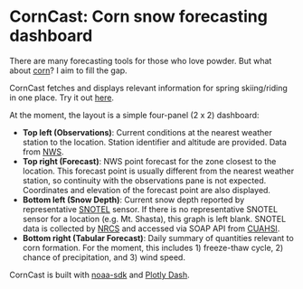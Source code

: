 # CornCast: Corn snow forecasting dashboard
There are many forecasting tools for those who love powder. But what about [corn](https://opensnow.com/news/post/spring-skiing-explained)? I aim to fill the gap.

CornCast fetches and displays relevant information for spring skiing/riding in one place. Try it out [here](http://54.176.14.118:7000/).

At the moment, the layout is a simple four-panel (2 x 2) dashboard:

 * **Top left (Observations)**: Current conditions at the nearest weather station to the location. Station identifier and altitude are provided. Data from [NWS](https://weather.gov).
 * **Top right (Forecast)**: NWS point forecast for the zone closest to the location. This forecast point is usually different from the nearest weather station, so continuity with the observations pane is not expected. Coordinates and elevation of the forecast point are also displayed.
 * **Bottom left (Snow Depth)**: Current snow depth reported by representative [SNOTEL](https://www.nrcs.usda.gov/wps/portal/wcc/home/aboutUs/monitoringPrograms/automatedSnowMonitoring/) sensor. If there is no representative SNOTEL sensor for a location (e.g. Mt. Shasta), this graph is left blank. SNOTEL data is collected by [NRCS](https://www.nrcs.usda.gov/) and accessed via SOAP API from [CUAHSI](https://www.cuahsi.org/).
 * **Bottom right (Tabular Forecast)**: Daily summary of quantities relevant to corn formation. For the moment, this includes 1) freeze-thaw cycle, 2) chance of precipitation, and 3) wind speed.

CornCast is built with [noaa-sdk](https://github.com/paulokuong/noaa) and [Plotly Dash](https://dash.plotly.com/). 
